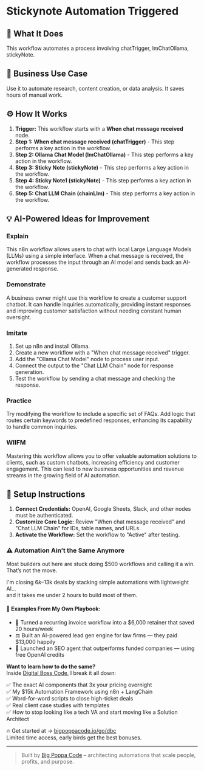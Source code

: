 # Stickynote Automation Triggered

## 🚀 What It Does
This workflow automates a process involving chatTrigger, lmChatOllama, stickyNote.

## 💼 Business Use Case
Use it to automate research, content creation, or data analysis. It saves hours of manual work.

## ⚙️ How It Works
1.  **Trigger:** This workflow starts with a **When chat message received** node.
2. **Step 1: When chat message received (chatTrigger)** - This step performs a key action in the workflow.
3. **Step 2: Ollama Chat Model (lmChatOllama)** - This step performs a key action in the workflow.
4. **Step 3: Sticky Note (stickyNote)** - This step performs a key action in the workflow.
5. **Step 4: Sticky Note1 (stickyNote)** - This step performs a key action in the workflow.
6. **Step 5: Chat LLM Chain (chainLlm)** - This step performs a key action in the workflow.

## 💡 AI-Powered Ideas for Improvement
### Explain
This n8n workflow allows users to chat with local Large Language Models (LLMs) using a simple interface. When a chat message is received, the workflow processes the input through an AI model and sends back an AI-generated response.

### Demonstrate
A business owner might use this workflow to create a customer support chatbot. It can handle inquiries automatically, providing instant responses and improving customer satisfaction without needing constant human oversight.

### Imitate
1. Set up n8n and install Ollama.
2. Create a new workflow with a "When chat message received" trigger.
3. Add the "Ollama Chat Model" node to process user input.
4. Connect the output to the "Chat LLM Chain" node for response generation.
5. Test the workflow by sending a chat message and checking the response.

### Practice
Try modifying the workflow to include a specific set of FAQs. Add logic that routes certain keywords to predefined responses, enhancing its capability to handle common inquiries.

### WIIFM
Mastering this workflow allows you to offer valuable automation solutions to clients, such as custom chatbots, increasing efficiency and customer engagement. This can lead to new business opportunities and revenue streams in the growing field of AI automation.

## 🔧 Setup Instructions
1. **Connect Credentials:** OpenAI, Google Sheets, Slack, and other nodes must be authenticated.
2. **Customize Core Logic:** Review "When chat message received" and "Chat LLM Chain" for IDs, table names, and URLs.
3. **Activate the Workflow:** Set the workflow to "Active" after testing.

### ⚠️ Automation Ain’t the Same Anymore

Most builders out here are stuck doing $500 workflows and calling it a win.  
That’s not the move.  

I'm closing $6k–$13k deals by stacking simple automations with lightweight AI...  
and it takes me under 2 hours to build most of them.

#### 🧠 Examples From My Own Playbook:
- 🔁 Turned a recurring invoice workflow into a $6,000 retainer that saved 20 hours/week  
- ⚖️ Built an AI-powered lead gen engine for law firms — they paid $13,000 happily  
- 🚀 Launched an SEO agent that outperforms funded companies — using free OpenAI credits  

**Want to learn how to do the same?**  
Inside [Digital Boss Code](https://bigpoppacode.io/go/dbc), I break it all down:

✅ The exact AI components that 3x your pricing overnight  
✅ My $15k Automation Framework using n8n + LangChain  
✅ Word-for-word scripts to close high-ticket deals  
✅ Real client case studies with templates  
✅ How to stop looking like a tech VA and start moving like a Solution Architect  

🔥 Get started at → [bigpoppacode.io/go/dbc](https://bigpoppacode.io/go/dbc)  
Limited time access, early birds get the best bonuses.

---
> Built by [Big Poppa Code](https://bigpoppacode.io) – architecting automations that scale people, profits, and purpose.
